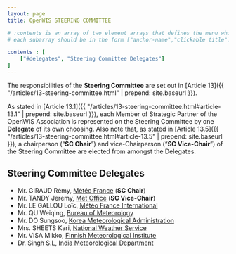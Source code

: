 ```yaml
---
layout: page
title: OpenWIS STEERING COMMITTEE

# :contents is an array of two element arrays that defines the menu which appears in the masthead
# each subarray should be in the form ["anchor-name","clickable title"]

contents : [
    ["#delegates", "Steering Committee Delegates"]
]
---
```


The responsibilities of the **Steering Committee** are set out in [Article 13]({{ "/articles/13-steering-committee.html" | prepend: site.baseurl }}).

As stated in [Article 13.1]({{ "/articles/13-steering-committee.html#article-13.1" | prepend: site.baseurl }}), each Member of Strategic Partner of the OpenWIS Association is represented on the Steering Committee by one **Delegate** of its own choosing. Also note that, as stated in [Article 13.5]({{ "/articles/13-steering-committee.html#article-13.5" | prepend: site.baseurl }}), a chairperson (“**SC Chair**”) and vice-Chairperson (“**SC Vice-Chair**”) of the Steering Committee are elected from amongst the Delegates.

<h2 id="delegates">Steering Committee Delegates</h2>

* Mr. GIRAUD Rémy, [Météo France](http://meteo.fr/) (**SC Chair**)
* Mr. TANDY Jeremy, [Met Office](http://www.metoffice.gov.uk/) (**SC Vice-Chair**)
* Mr. LE GALLOU Loïc, [Météo France International](http://www.mfi.fr)
* Mr. QU Weiqing, [Bureau of Meteorology](http://www.bom.gov.au/)
* Mr. DO Sungsoo, [Korea Meteorological Administration](http://www.kma.go.kr/)
* Mrs. SHEETS Kari, [National Weather Service](http://www.weather.gov/)
* Mr. VISA Mikko, [Finnish Meteorological Institute](http://www.fmi.fi/)
* Dr. Singh S.L, [India Meteorological Department](http://www.imd.gov.in/)

